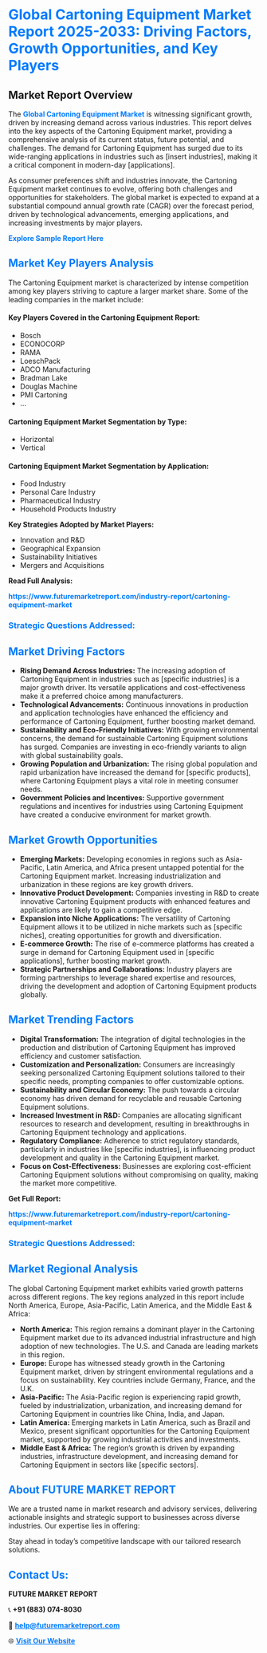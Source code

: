 <h1 style="color: #007BFF;">Global Cartoning Equipment Market Report 2025-2033: Driving Factors, Growth Opportunities, and Key Players</h1>

<section id="overview">
<h2>Market Report Overview</h2>
<p>The <a href="https://www.futuremarketreport.com/industry-report/cartoning-equipment-market" style="color: #007BFF; text-decoration: none;"><strong>Global Cartoning Equipment Market</strong></a> is witnessing significant growth, driven by increasing demand across various industries. This report delves into the key aspects of the Cartoning Equipment market, providing a comprehensive analysis of its current status, future potential, and challenges. The demand for Cartoning Equipment has surged due to its wide-ranging applications in industries such as [insert industries], making it a critical component in modern-day [applications].</p>
<p>As consumer preferences shift and industries innovate, the Cartoning Equipment market continues to evolve, offering both challenges and opportunities for stakeholders. The global market is expected to expand at a substantial compound annual growth rate (CAGR) over the forecast period, driven by technological advancements, emerging applications, and increasing investments by major players.</p>
</section>

<section id="overview">
<p><a href="https://www.futuremarketreport.com/request-sample/reportId=64124" style="color: #007BFF; text-decoration: none;"><strong>Explore Sample Report Here</strong></a></p>
</section>

<section id="key-players">
<h2 style="color: #007BFF;">Market Key Players Analysis</h2>
<p>The Cartoning Equipment market is characterized by intense competition among key players striving to capture a larger market share. Some of the leading companies in the market include:</p>
<h4>Key Players Covered in the Cartoning Equipment Report:</h4>
<ul><li>Bosch</li><li>ECONOCORP</li><li>RAMA</li><li>LoeschPack</li><li>ADCO Manufacturing</li><li>Bradman Lake</li><li>Douglas Machine</li><li>PMI Cartoning</li><li>...</li></ul>
<h4>Cartoning Equipment Market Segmentation by Type:</h4>
<ul><li>Horizontal</li><li>Vertical</li></ul>

<h4>Cartoning Equipment Market Segmentation by Application:</h4>
<ul><li>Food Industry</li><li>Personal Care Industry</li><li>Pharmaceutical Industry</li><li>Household Products Industry</li></ul>
<p><strong>Key Strategies Adopted by Market Players:</strong></p>
<ul>
<li>Innovation and R&D</li>
<li>Geographical Expansion</li>
<li>Sustainability Initiatives</li>
<li>Mergers and Acquisitions</li>
</ul>
</section>

<section>
<p><strong>Read Full Analysis: </strong></p><a href="https://www.futuremarketreport.com/industry-report/cartoning-equipment-market" style="color: #007BFF; text-decoration: none;"><strong>https://www.futuremarketreport.com/industry-report/cartoning-equipment-market</strong></a>
<h3 style="color: #007BFF;">Strategic Questions Addressed:</h3>
</section>

<section id="driving-factors">
<h2 style="color: #007BFF;">Market Driving Factors</h2>
<ul>
<li><strong>Rising Demand Across Industries:</strong> The increasing adoption of Cartoning Equipment in industries such as [specific industries] is a major growth driver. Its versatile applications and cost-effectiveness make it a preferred choice among manufacturers.</li>
<li><strong>Technological Advancements:</strong> Continuous innovations in production and application technologies have enhanced the efficiency and performance of Cartoning Equipment, further boosting market demand.</li>
<li><strong>Sustainability and Eco-Friendly Initiatives:</strong> With growing environmental concerns, the demand for sustainable Cartoning Equipment solutions has surged. Companies are investing in eco-friendly variants to align with global sustainability goals.</li>
<li><strong>Growing Population and Urbanization:</strong> The rising global population and rapid urbanization have increased the demand for [specific products], where Cartoning Equipment plays a vital role in meeting consumer needs.</li>
<li><strong>Government Policies and Incentives:</strong> Supportive government regulations and incentives for industries using Cartoning Equipment have created a conducive environment for market growth.</li>
</ul>
</section>

<section id="growth-opportunities">
<h2 style="color: #007BFF;">Market Growth Opportunities</h2>
<ul>
<li><strong>Emerging Markets:</strong> Developing economies in regions such as Asia-Pacific, Latin America, and Africa present untapped potential for the Cartoning Equipment market. Increasing industrialization and urbanization in these regions are key growth drivers.</li>
<li><strong>Innovative Product Development:</strong> Companies investing in R&D to create innovative Cartoning Equipment products with enhanced features and applications are likely to gain a competitive edge.</li>
<li><strong>Expansion into Niche Applications:</strong> The versatility of Cartoning Equipment allows it to be utilized in niche markets such as [specific niches], creating opportunities for growth and diversification.</li>
<li><strong>E-commerce Growth:</strong> The rise of e-commerce platforms has created a surge in demand for Cartoning Equipment used in [specific applications], further boosting market growth.</li>
<li><strong>Strategic Partnerships and Collaborations:</strong> Industry players are forming partnerships to leverage shared expertise and resources, driving the development and adoption of Cartoning Equipment products globally.</li>
</ul>
</section>

<section id="trending-factors">
<h2 style="color: #007BFF;">Market Trending Factors</h2>
<ul>
<li><strong>Digital Transformation:</strong> The integration of digital technologies in the production and distribution of Cartoning Equipment has improved efficiency and customer satisfaction.</li>
<li><strong>Customization and Personalization:</strong> Consumers are increasingly seeking personalized Cartoning Equipment solutions tailored to their specific needs, prompting companies to offer customizable options.</li>
<li><strong>Sustainability and Circular Economy:</strong> The push towards a circular economy has driven demand for recyclable and reusable Cartoning Equipment solutions.</li>
<li><strong>Increased Investment in R&D:</strong> Companies are allocating significant resources to research and development, resulting in breakthroughs in Cartoning Equipment technology and applications.</li>
<li><strong>Regulatory Compliance:</strong> Adherence to strict regulatory standards, particularly in industries like [specific industries], is influencing product development and quality in the Cartoning Equipment market.</li>
<li><strong>Focus on Cost-Effectiveness:</strong> Businesses are exploring cost-efficient Cartoning Equipment solutions without compromising on quality, making the market more competitive.</li>
</ul>
</section>

<section>
<p><strong>Get Full Report: </strong></p><a href="https://www.futuremarketreport.com/industry-report/cartoning-equipment-market" style="color: #007BFF; text-decoration: none;"><strong>https://www.futuremarketreport.com/industry-report/cartoning-equipment-market</strong></a>
<h3 style="color: #007BFF;">Strategic Questions Addressed:</h3>
</section>


<section id="regional-analysis">
<h2 style="color: #007BFF;">Market Regional Analysis</h2>
<p>The global Cartoning Equipment market exhibits varied growth patterns across different regions. The key regions analyzed in this report include North America, Europe, Asia-Pacific, Latin America, and the Middle East & Africa:</p>
<ul>
<li><strong>North America:</strong> This region remains a dominant player in the Cartoning Equipment market due to its advanced industrial infrastructure and high adoption of new technologies. The U.S. and Canada are leading markets in this region.</li>
<li><strong>Europe:</strong> Europe has witnessed steady growth in the Cartoning Equipment market, driven by stringent environmental regulations and a focus on sustainability. Key countries include Germany, France, and the U.K.</li>
<li><strong>Asia-Pacific:</strong> The Asia-Pacific region is experiencing rapid growth, fueled by industrialization, urbanization, and increasing demand for Cartoning Equipment in countries like China, India, and Japan.</li>
<li><strong>Latin America:</strong> Emerging markets in Latin America, such as Brazil and Mexico, present significant opportunities for the Cartoning Equipment market, supported by growing industrial activities and investments.</li>
<li><strong>Middle East & Africa:</strong> The region’s growth is driven by expanding industries, infrastructure development, and increasing demand for Cartoning Equipment in sectors like [specific sectors].</li>
</ul>
</section>

<footer>
<h2 style="color: #007BFF;">About FUTURE MARKET REPORT</h2>
<p>We are a trusted name in market research and advisory services, delivering actionable insights and strategic support to businesses across diverse industries. Our expertise lies in offering:</p>

<p>Stay ahead in today’s competitive landscape with our tailored research solutions.</p>

<h2 style="color: #007BFF;">Contact Us:</h2>
<p><strong>FUTURE MARKET REPORT</strong></p>
<p>📞 <strong>+91 (883) 074-8030</strong></p>
<p>📧 <strong><a href="mailto:help@futuremarketreport.com" style="color: #007BFF;">help@futuremarketreport.com</a></strong></p>
<p>🌐 <strong><a href="https://www.futuremarketreport.com/" style="color: #007BFF;">Visit Our Website</a></strong></p>
</footer>